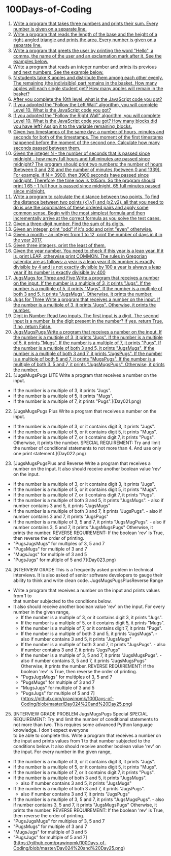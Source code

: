# 100Days-of-Coding
1. [Write a program that takes three numbers and prints their sum. Every number is given on a separate line.](Day001.md)
2. [Write a program that reads the length of the base and the height of a right-angled triangle and prints the area. Every number is given on a separate line.](Day002.md)
3. [Write a program that greets the user by printing the word "Hello", a comma, the name of the user and an exclamation mark after it. See the examples below.](Day003.md)
4. [Write a program that reads an integer number and prints its previous and next numbers. See the example below.](Day004.md)
5. [N students take K apples and distribute them among each other evenly. The remaining (the indivisible) part remains in the basket. How many apples will each single student get? How many apples will remain in the basket?](Day005.md)
6. [After you complete the 10th level, what is the JavaScript code you got? ](Day006.md)
7. [If you adopted the "Follow the Left Wall" algorithm, you will complete Level 10. 
What is the JavaScript code you got? ](Day007.md)
8. [If you adopted the "Follow the Right Wall" algorithm, you will complete Level 10. 
What is the JavaScript code you got? 
How many blocks did you have left? 
Assign it to the variable remaining_blocks.](Day008.md)
9. [Given two timestamps of the same day: a number of hours, minutes and seconds for both of the timestamps. The moment of the first timestamp happened before the moment of the second one. Calculate how many seconds passed between them.](Day009.md)
10. [Given the integer N - the number of seconds that is passed since midnight - how many full hours and full minutes are passed since midnight?
The program should print two numbers: the number of hours (between 0 and 23) and the number of minutes (between 0 and 1339).
For example, if N = 3900, then 3900 seconds have passed since midnight. 
Therefore, the time now is 1:05am. 
So the program should print 1 65 - 1 full hour is passed since midnight, 65 full minutes passed since midnight.](Day010.md)
11. [Write a program to calculate the distance between two points.
To find the distance between two points (x1,y1) and (x2,y2), all that you need to do is use the coordinates of these ordered pairs and apply some common sense. Begin with the most simplest formula and then incrementally arrive at the correct formula as you solve the test cases.
](Day011.md)
12. [Given a three-digit number. Find the sum of its digits.](Day012.md)
13. [Given an integer, print "odd" if it's odd and print "even" otherwise.](Day013.md)
14. [Given a month - an integer from 1 to 12, print the number of days in it in the year 2017.](Day013.md)
15. [Given three integers, print the least of them.](Day015.md)
16. [Given the year number. You need to check if this year is a leap year. If it is, print LEAP, otherwise print COMMON.
The rules in Gregorian calendar are as follows:
a year is a leap year if its number is exactly divisible by 4 and is not exactly divisible by 100
a year is always a leap year if its number is exactly divisible by 400](Day016.md)
17. [JugsMugs for Three and Five
Write a program that receives a number on the input.
If the number is a multiple of 3, it prints "Jugs". 
If the number is a multiple of 5, it prints "Mugs".
If the number is a multiple of both 3 and 5, it prints "JugsMugs".
Otherwise, it prints the number.
](Day017.md)
18. [Jugs for Three Write a program that receives a number on the input. If the number is a multiple of 3, it prints "Jugs". Otherwise, it prints the number.](Day018.md)
19. [Digit in Number Read two inputs. The first input is a digit. The second input is a number.
Is the digit present in the number? If yes, return True. If no, return False.
](Day019.md)
20. [JugsMugsPugs Write a program that receives a number on the input. If the number is a multiple of 3, it prints "Jugs". If the number is a multiple of 5, it prints "Mugs". If the number is a multiple of 7, it prints "Pugs".
If the number is a multiple of both 3 and 5, it prints "JugsMugs". If the number is a multiple of both 3 and 7, it prints "JugsPugs". If the number is a multiple of both 5 and 7, it prints "MugsPugs". If the number is a multiple of both 3, 5 and 7, it prints "JugsMugsPugs".
Otherwise, it prints the number.](Day020.md)
21. [JugsMugsPugs LITE
Write a program that receives a number on the input.
- If the number is a multiple of 3, it prints "Jugs". 
- If the number is a multiple of 5, it prints "Mugs".
- If the number is a multiple of 7, it prints "Pugs".](Day021.png)
22. [JugsMugsPugs Plus
Write a program that receives a number on the input.
- If the number is a multiple of 3, or it contains digit 3, it prints "Jugs". 
- If the number is a multiple of 5, or it contains digit 5, it prints "Mugs".
- If the number is a multiple of 7, or it contains digit 7, it prints "Pugs".
Otherwise, it prints the number.
SPECIAL REQUIREMENT: 
Try and limit the number of conditional statements to not more than 4. 
And use only one print statement.](Day022.png)
23. [JugsMugsPugsPlus and Reverse
Write a program that receives a number on the input.
It also should receive another boolean value 'rev' on the input. 
  - If the number is a multiple of 3, or it contains digit 3, it prints "Jugs". 
  - If the number is a multiple of 5, or it contains digit 5, it prints "Mugs".
  - If the number is a multiple of 7, or it contains digit 7, it prints "Pugs".
  - If the number is a multiple of both 3 and 5, it prints "JugsMugs".
        - also if number contains 3 and 5, it prints "JugsMugs"
  - If the number is a multiple of both 3 and 7, it prints "JugsPugs".
        - also if number contains 3 and 7, it prints "JugsPugs"
  - If the number is a multiple of 3, 5 and 7, it prints "JugsMugPugs".
        - also if number contains 3, 5 and 7, it prints "JugsMugsPugs"
Otherwise, it prints the number.
REVERSE REQUIREMENT:
If the boolean 'rev' is True, then reverse the order of printing. 
   - "PugsJugsMugs" for multiples of 3, 5 and 7
   - "PugsMugs" for multiple of 3 and 7
   - "MugsJugs" for multiple of 3 and 5 
   - "PugsJugs" for multiple of 5 and 7](Day023.png)
24. [NTERVIEW GRADE
This is a frequently asked problem in technical interviews. It is also asked of 
senior software developers to gauge their ability to think and write clean code. 
JugsMugsPugsPlusReverse Range
- Write a program that receives a number on the input and prints values from 1 to   
that number subjected to the conditions below. 
- It also should receive another boolean value 'rev' on the input. 
For every number in the given range, 
  - If the number is a multiple of 3, or it contains digit 3, it prints "Jugs". 
  - If the number is a multiple of 5, or it contains digit 5, it prints "Mugs".
  - If the number is a multiple of 7, or it contains digit 7, it prints "Pugs".
  - If the number is a multiple of both 3 and 5, it prints "JugsMugs".
        - also if number contains 3 and 5, it prints "JugsMugs"
  - If the number is a multiple of both 3 and 7, it prints "JugsPugs".
        - also if number contains 3 and 7, it prints "JugsPugs"
  - If the number is a multiple of 3, 5 and 7, it prints "JugsMugsPugs".
        - also if number contains 3, 5 and 7, it prints "JugsMugsPugs"
Otherwise, it prints the number.
REVERSE REQUIREMENT:
If the boolean 'rev' is True, then reverse the order of printing. 
   - "PugsJugsMugs" for multiples of 3, 5 and 7
   - "PugsMugs" for multiple of 3 and 7
   - "MugsJugs" for multiple of 3 and 5 
   - "PugsJugs" for multiple of 5 and 7](https://github.com/prawinpmk/100Days-of-Coding/blob/master/Day024%20and%20Day25.png)
25. [INTERVIEW GRADE PROBLEM
JugsMugsPugs Special
SPECIAL REQUIREMENT: 
Try and limit the number of conditional statements to not more than two. 
This requires some advanced Python language knowledge. I don't expect everyone  
to be able to complete this.
Write a program that receives a number on the input and prints values from 1 to that number subjected to the conditions below. 
It also should receive another boolean value 'rev' on the input. 
For every number in the given range,   
- If the number is a multiple of 3, or it contains digit 3, it prints "Jugs".   
- If the number is a multiple of 5, or it contains digit 5, it prints "Mugs".  
- If the number is a multiple of 7, or it contains digit 7, it prints "Pugs".
- If the number is a multiple of both 3 and 5, it prints "JugsMugs".        
  - also if number contains 3 and 5, it prints "JugsMugs"  
- If the number is a multiple of both 3 and 7, it prints "JugsPugs".        
  - also if number contains 3 and 7, it prints "JugsPugs"
 - If the number is a multiple of 3, 5 and 7, it prints "JugsMugsPugs".
       - also if number contains 3, 5 and 7, it prints "JugsMugsPugs"
Otherwise, it prints the number.
REVERSE REQUIREMENT:
If the boolean 'rev' is True, then reverse the order of printing.    
  - "PugsJugsMugs" for multiples of 3, 5 and 7   
  - "PugsMugs" for multiple of 3 and 7   
  - "MugsJugs" for multiple of 3 and 5    
  - "PugsJugs" for multiple of 5 and 7](https://github.com/prawinpmk/100Days-of-Coding/blob/master/Day024%20and%20Day25.png)
